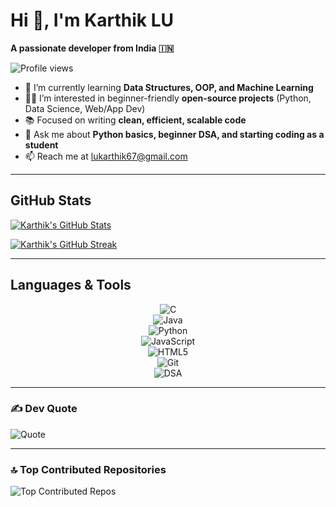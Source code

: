# Hi 👋, I'm Karthik LU

**A passionate developer from India 🇮🇳**

![Profile views](https://komarev.com/ghpvc/?username=lukarthik67&color=blue&style=for-the-badge)

- 🌱 I’m currently learning **Data Structures, OOP, and Machine Learning**  
- 👨‍💻 I’m interested in beginner-friendly **open-source projects** (Python, Data Science, Web/App Dev)  
- 📚 Focused on writing **clean, efficient, scalable code**  
- 💬 Ask me about **Python basics, beginner DSA, and starting coding as a student**  
- 📫 Reach me at [lukarthik67@gmail.com](mailto:lukarthik67@gmail.com)  

---

## GitHub Stats

[![Karthik's GitHub Stats](https://github-readme-stats.vercel.app/api?username=lukarthik67&show_icons=true&theme=radical&count_private=true&include_all_commits=true)](https://github.com/lukarthik67)

[![Karthik's GitHub Streak](https://github-readme-streak-stats.herokuapp.com/?user=lukarthik67&theme=radical)](https://github.com/lukarthik67)

---
## Languages & Tools

<p align="center">
  <img src="https://img.shields.io/badge/C-%2300599C.svg?logo=c&logoColor=white&style=flat" alt="C" style="margin: 0 111px;" />  
  <img src="https://img.shields.io/badge/Java-%23ED8B00.svg?logo=openjdk&logoColor=white&style=flat" alt="Java" style="margin: 0 111px;" />
  <img src="https://img.shields.io/badge/Python-3670A0?logo=python&logoColor=ffdd54&style=flat" alt="Python" style="margin: 0 111px;" />
  <img src="https://img.shields.io/badge/JavaScript-%23323330.svg?logo=javascript&logoColor=%23F7DF1E&style=flat" alt="JavaScript" style="margin: 0 111px;" />
  <img src="https://img.shields.io/badge/HTML5-%23E34F26.svg?logo=html5&logoColor=white&style=flat" alt="HTML5" style="margin: 0 111px;" />  
  <img src="https://img.shields.io/badge/Git-%23F05033.svg?logo=git&logoColor=white&style=flat" alt="Git" style="margin: 0 111px;" />
  <img src="https://img.shields.io/badge/DSA-%23FF6F61.svg?logo=data:image/png;base64,iVBORw0KGgoAAAANSUhEUgAAABAAAAAQCAYAAAAf8/9hAAABG0lEQVQ4T2NkoBAwUqifgX4j4z8D4z8j+H5GkDhZq4I/4/D8CjAz0ZgMDAwCkH0zEwMjIyMgsC7QYlCkoFh9iY2Nj/wMnGxkYG5iGFD7mTk5O/gYGh0qKioZ9f/8NfOQYmJiYuLw8QHkgZGRk3wD4L+P+P5vYGBgYEy6FLCi4vL4PxPxPwA8Pv//+0Cw0/8j9DxMTExE+0MDAw/0BgYGBk3+f4Hh4+PT3aRj4AAxEb3T2P7PzFzgYWBgYD6JqQxMDExP0j+/fwMaGhkZGfwyMcUe0hLz58/kf5f7pAJK3S7gAAAABJRU5ErkJggg==" alt="DSA" style="margin: 0 111px;" />
</p>


---

### ✍️ Dev Quote

![Quote](https://quotes-github-readme.vercel.app/api?type=horizontal&theme=radical)

---

### 🔝 Top Contributed Repositories

![Top Contributed Repos](https://github-contributor-stats.vercel.app/api?username=lukarthik67&limit=5&theme=radical&combine_all_yearly_contributions=true)



